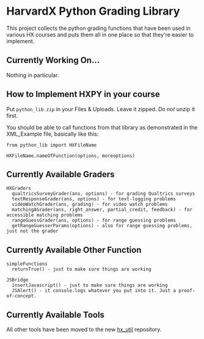 HarvardX Python Grading Library
====================================

This project collects the python grading functions that have been used in various HX courses and puts them all in one place so that they're easier to implement.

Currently Working On...
-----------

Nothing in particular.


How to Implement HXPY in your course
-----------

Put `python_lib.zip` in your Files & Uploads. Leave it zipped. Do *not* unzip it first.

You should be able to call functions from that library as demonstrated in the XML_Example file, basically like this:

```
from python_lib import HXFileName

HXFileName.nameOfFunction(options, moreoptions)
```


Currently Available Graders
---------

```
HXGraders
  qualtricsSurveyGrader(ans, options) - for grading Qualtrics surveys
  textResponseGrader(ans, options) - for text-logging problems
  videoWatchGrader(ans, grading) - for video watch problems
  matchingAGrader(ans, right_answer, partial_credit, feedback) - for accessible matching problems
  rangeGuessGrader(ans, options) - for range guessing problems
  getRangeGuesserParams(options) - also for range guessing problems, just not the grader
```

Currently Available Other Function
---------

```
simpleFunctions
  returnTrue() - just to make sure things are working

JSBridge
  insertJavascript() - just to make sure things are working
  JSAlert() - it console.logs whatever you put into it. Just a proof-of-concept.
```


Currently Available Tools
----------
All other tools have been moved to the new [hx_util](https://github.com/Colin-Fredericks/hx_util) repository.
